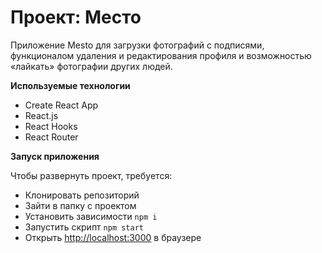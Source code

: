 # Проект: Место

Приложение Mesto для загрузки фотографий с подписями, функционалом удаления и редактирования профиля и возможностью «лайкать» фотографии других людей.

**Используемые технологии**

- Create React App
- React.js
- React Hooks
- React Router

**Запуск приложения**

Чтобы развернуть проект, требуется:

- Клонировать репозиторий
- Зайти в папку с проектом
- Установить зависимости `npm i`
- Запустить скрипт `npm start`
- Открыть [http://localhost:3000](http://localhost:3000) в браузере
